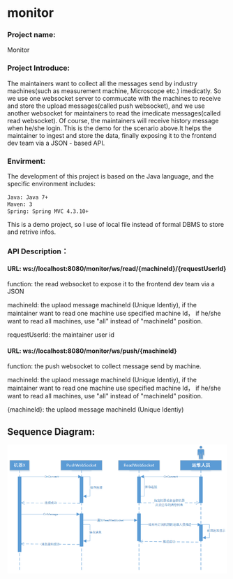 # monitor
### Project name: 

Monitor  

### Project Introduce: 
The maintainers want to collect all the messages send by industry machines(such as measurement machine, Microscope etc.) imedicatly. So we use one websocket server to commucate with the machines to receive and store the upload messages(called push websocket), and we use another websocket for maintainers to read the imedicate messages(called read websocket). Of course, the maintainers will receive history message when he/she login. This is the demo for the scenario above.It helps the maintainer to ingest and store the data, finally exposing it to the frontend dev team via a JSON - based API.

### Envirment:   

The development of this project is based on the Java language, and the specific environment includes:
```
Java: Java 7+
Maven: 3
Spring: Spring MVC 4.3.10+
```
This is a demo project, so I use of local file instead of formal DBMS to store and retrive infos.

### API Description：

#### URL:  ws://localhost:8080/monitor/ws/read/{machineId}/{requestUserId}    
 
 function: the read websocket to expose it to the frontend dev team via a JSON  
 
 machineId: the uplaod message machineId (Unique Identiy), if the maintainer want to read one machine use specified machine Id， if he/she want to read all machines, use "all" instead of "machineId" position.  
 
 requestUserId: the maintainer user id

#### URL:  ws://localhost:8080/monitor/ws/push/{machineId}  
 
 function: the push websocket to collect message send by machine.  
 
 machineId: the uplaod message machineId (Unique Identiy), if the maintainer want to read one machine use specified machine Id， if he/she want to read all machines, use "all" instead of "machineId" position.  
 
 {machineId}: the uplaod message machineId (Unique Identiy)


## Sequence Diagram:  

![Aaron Swartz](https://raw.githubusercontent.com/sjaylee/myImages/main/%E7%AE%80%E5%8D%95%E6%97%B6%E5%BA%8F%E5%88%86%E6%9E%90.png)
